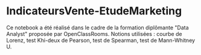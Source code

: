 # IndicateursVente-EtudeMarketing
Ce notebook a été réalisé dans le cadre de la formation diplômante "Data Analyst" proposée par OpenClassRooms.  Notions utilisées : courbe de Lorenz, test Khi-deux de Pearson, test de Spearman, test de Mann-Whitney U.
